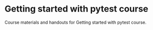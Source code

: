 # Getting started with pytest course

Course materials and handouts for Getting started with pytest course.
